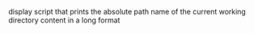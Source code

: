 display script that prints the absolute path name of the current working directory content in a long format

